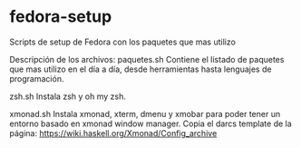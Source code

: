 # fedora-setup
Scripts de setup de Fedora con los paquetes que mas utilizo

Descripción de los archivos:
paquetes.sh
Contiene el listado de paquetes que mas utilizo en el día a día, desde herramientas hasta lenguajes de programación.

zsh.sh
Instala zsh y oh my zsh.

xmonad.sh
Instala xmonad, xterm, dmenu y xmobar para poder tener un entorno basado en xmonad window manager. 
Copia el darcs template de la página: https://wiki.haskell.org/Xmonad/Config_archive
